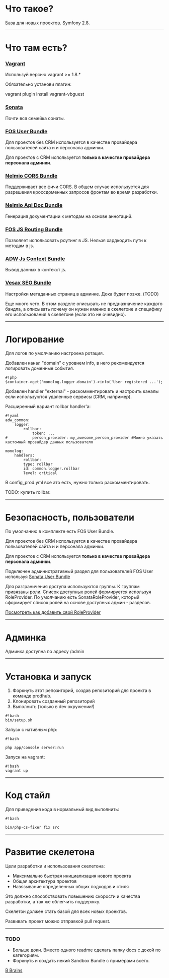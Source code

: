 # Что такое? #
База для новых проектов. Symfony 2.8.
***
# Что там есть? #

### [Vagrant](https://www.vagrantup.com/) ###
Используй версию vagrant >= 1.8.*

Обязательно установи плагин:

vagrant plugin install vagrant-vbguest

### [Sonata](https://sonata-project.org/) ###
Почти вся семейка сонаты.

### [FOS User Bundle](https://github.com/FriendsOfSymfony/FOSUserBundle) ###
Для проектов без CRM используется в качестве провайдера пользователей сайта и и персонала админки.

Для проектов с CRM используется **только в качестве провайдера персонала админки**.

### [Nelmio CORS Bundle](https://github.com/nelmio/NelmioCorsBundle) ###
Поддерживает все фичи CORS. В общем случае используется для разрешения кроссдоменных запросов фронтам во время разработки.

### [Nelmio Api Doc Bundle](https://github.com/nelmio/NelmioApiDocBundle) ###
Генерация документации к методам на основе аннотаций.

### [FOS JS Routing Bundle](https://github.com/FriendsOfSymfony/FOSJsRoutingBundle) ###
Позволяет использовать роутинг в JS. Нельзя хардкодить пути к методам в js.

### [ADW Js Context Bundle](https://bitbucket.org/prodhub/js-context-bundle) ###
Вывод данных в контекст js.

### [Vesax SEO Bundle](https://github.com/Vesax/SEOBundle) ###
Настройки метаданных страниц в админке. Дока будет позже. (TODO)


Еще много чего. В этом разделе описывать не предназначение каждого бандла, а описывать почему он нужен именно в скелетоне и специфику его использования в скелетоне (если это не очевидно).
***
# Логирование #
Для логов по умолчанию настроена ротация. 

Добавлен канал "domain" с уровнем info, в него рекомендуется логировать доменные события.
```
#!php
$container->get('monolog.logger.domain')->info('User registered ...');
```
Добавлен handler "external" - раскомментировать и настроить каналы если используются удаленные сервисы (CRM, например).

Расширенный вариант rollbar handler'а:

```
#!yaml
adw_common:
    logger:
        rollbar:
            token: ...
#           person_provider: my_awesome_person_provider #Можно указать кастомный провайдер данных пользователя

monolog:
    handlers:
        rollbar:
        type: rollbar
        id: common.logger.rollbar
        level: critical
```
В config_prod.yml все это есть, нужно только раскомментировать.

TODO: купить rollbar.
***
# Безопасность, пользователи #
По умолчанию в комплекте есть FOS User Bundle.

Для проектов без CRM используется в качестве провайдера пользователей сайта и и персонала админки.

Для проектов с CRM используется **только в качестве провайдера персонала админки**.

Подключен административный раздел для пользователей FOS User используя [Sonata User Bundle](https://sonata-project.org/bundles/user/master/doc/reference/installation.html)

Для разграничения доступа используются группы. К группам привязаны роли. 
Список доступных ролей формируется используя RoleProvider. По умолчанию есть SonataRoleProvider, который сформирует список ролей на основе доступных админ - разделов. 

[Посмотреть как добавить свой RoleProvider ](https://github.com/Vesax/AdminExtraBundle/blob/master/README.md) 
***
# Админка #
Админка доступна по адресу /admin
***
# Установка и запуск #
1. Форкнуть этот репозиторий, создав репозиторий для проекта в команде prodhub.
2. Клонировать созданный репозиторий
3. Выполнить (только в dev окружении!)

```
#!bash
bin/setup.sh
```

Запуск с нативным php:

```
#!bash

php app/console server:run
```
Запуск на vagrant:

```
#!bash
vagrant up
```
***
# Код стайл #
Для приведения кода в нормальный вид выполнить:

```
#!bash

bin/php-cs-fixer fix src
```

***
# Развитие скелетона #
Цели разработки и использования скелетона:

* Максимально быстрая инициализация нового проекта
* Общая архитектура проектов
* Навязывание определенных общих подходов и стиля

Это должно способствовать повышению скорости и качества разработки, а так же облегчить поддержку.

Скелетон должен стать базой для всех новых проектов. 

Развивать проект можно отправкой pull request.
***
### TODO ###
* Больше доки. Вместо одного readme сделать папку docs с докой по категориям.
* Форкнуть и создать некий Sandbox Bundle с примерами всего.

[В Brains](http://brains.production.adwatch.ru/backend/skeleton)